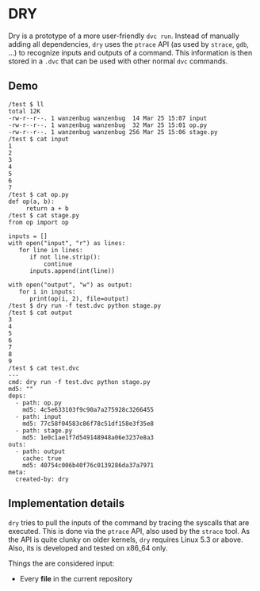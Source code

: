 # DRY
Dry is a prototype of a more user-friendly `dvc run`. Instead of manually adding all
dependencies, `dry` uses the `ptrace` API (as used by `strace`, `gdb`, ...) to 
recognize inputs and outputs of a command. This information is then stored in a
`.dvc` that can be used with other normal `dvc` commands.  

## Demo
```terminal
/test $ ll
total 12K
-rw-r--r--. 1 wanzenbug wanzenbug  14 Mar 25 15:07 input
-rw-r--r--. 1 wanzenbug wanzenbug  32 Mar 25 15:01 op.py
-rw-r--r--. 1 wanzenbug wanzenbug 256 Mar 25 15:06 stage.py
/test $ cat input
1
2
3
4
5
6
7
/test $ cat op.py
def op(a, b):
     return a + b
/test $ cat stage.py
from op import op

inputs = []
with open("input", "r") as lines:
   for line in lines:
      if not line.strip():
          continue
      inputs.append(int(line))

with open("output", "w") as output:
   for i in inputs:
      print(op(i, 2), file=output)
/test $ dry run -f test.dvc python stage.py
/test $ cat output
3
4
5
6
7
8
9
/test $ cat test.dvc
---
cmd: dry run -f test.dvc python stage.py
md5: ""
deps:
  - path: op.py
    md5: 4c5e633103f9c90a7a275928c3266455
  - path: input
    md5: 77c58f04583c86f78c51df158e3f35e8
  - path: stage.py
    md5: 1e0c1ae1f7d549148948a06e3237e8a3
outs:
  - path: output
    cache: true
    md5: 40754c006b40f76c0139286da37a7971
meta:
  created-by: dry
```

## Implementation details
`dry` tries to pull the inputs of the command by tracing the syscalls that are executed. This is done via the
`ptrace` API, also used by the `strace` tool. As the API is quite clunky on older kernels, `dry` requires Linux 
5.3 or above. Also, its is developed and tested on x86_64 only. 

Things the are considered input:
* Every **file** in the current repository
